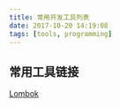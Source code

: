 ```yaml
---
title: 常用开发工具列表
date: 2017-10-20 14:19:08
tags: [tools, programming]
---
```


## 常用工具链接
[Lombok](https://projectlombok.org/)
